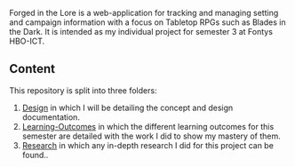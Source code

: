 Forged in the Lore is a web-application for tracking and managing setting and campaign information with a focus on Tabletop RPGs such as Blades in the Dark. It is intended as my individual project for semester 3 at Fontys HBO-ICT.

## Content
This repository is split into three folders:
1. [Design](/Design) in which I will be detailing the concept and design documentation.
2. [Learning-Outcomes](/Learing-Outcomes) in which the different learning outcomes for this semester are detailed with the work I did to show my mastery of them.
3. [Research](/Research) in which any in-depth research I did for this project can be found..
